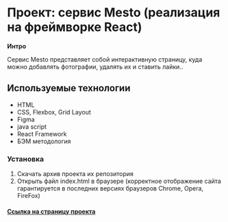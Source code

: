 # Проект: сервис Mesto (реализация на фреймворке React)

**Интро**

Сервис Mesto представляет собой интерактивную страницу, куда можно добавлять фотографии, удалять их и ставить лайки..

## Используемые технологии
* HTML
* CSS, Flexbox, Grid Layout
* Figma
* java script
* React Framework
* БЭМ методология

### Установка

1. Скачать архив проекта их репозитория
2. Открыть файл index.html в браузере (корректное отображение сайта гарантируется в последних версиях браузеров Chrome, Opera, FireFox)

#### [Ссылка на страницу проекта](https://dmitry-lab.github.io/mesto-react/)

